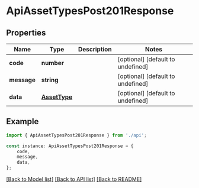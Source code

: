 # ApiAssetTypesPost201Response


## Properties

Name | Type | Description | Notes
------------ | ------------- | ------------- | -------------
**code** | **number** |  | [optional] [default to undefined]
**message** | **string** |  | [optional] [default to undefined]
**data** | [**AssetType**](AssetType.md) |  | [optional] [default to undefined]

## Example

```typescript
import { ApiAssetTypesPost201Response } from './api';

const instance: ApiAssetTypesPost201Response = {
    code,
    message,
    data,
};
```

[[Back to Model list]](../README.md#documentation-for-models) [[Back to API list]](../README.md#documentation-for-api-endpoints) [[Back to README]](../README.md)
